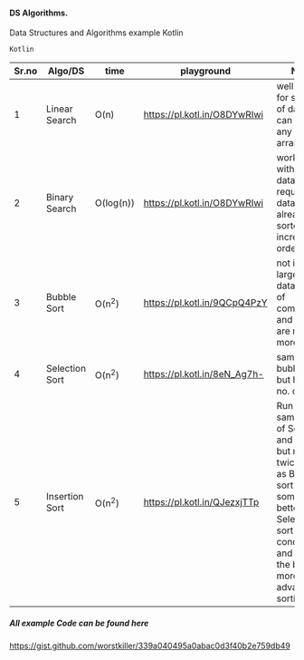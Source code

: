 #### DS Algorithms.
Data Structures and Algorithms example Kotlin

```
Kotlin  
```
| Sr.no | Algo/DS | time | playground | Notes |
| --- | --- | --- | -- | -- |
| 1 | Linear Search | O(n) | https://pl.kotl.in/O8DYwRIwi | well suited for small set of data and can have any arrangement |
| 2 | Binary Search | O(log(n)) | https://pl.kotl.in/O8DYwRIwi | works well with large data set but required the data to be already sorted in increasing order |
| 3 | Bubble Sort | O(n<sup>2</sup>) | https://pl.kotl.in/9QCpQ4PzY | not ideal for large set of data as no. of comparisons and swaps are much more |
| 4 | Selection Sort | O(n<sup>2</sup>) | https://pl.kotl.in/8eN_Ag7h- | same as bubble sort but has less no. of swaps |
| 5 | Insertion Sort | O(n<sup>2</sup>) | https://pl.kotl.in/QJezxjTTp | Run time is same as that of Selection and Bubble but runs twice as fast as Bubble sort and somewhat better then Selection sort in ideal conditions and forms the basis for more advance sorting algo. |



##### All example Code can be found here

https://gist.github.com/worstkiller/339a040495a0abac0d3f40b2e759db49
